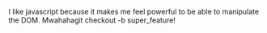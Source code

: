 I like javascript because it makes me feel powerful to be able to manipulate the DOM. Mwahahagit checkout -b super_feature!
